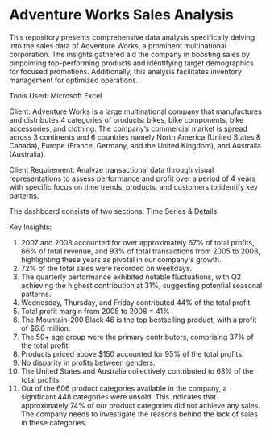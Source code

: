 # Adventure Works Sales Analysis

This repository presents comprehensive data analysis specifically delving into the sales data of Adventure Works, a prominent multinational corporation. The insights gathered aid the company in boosting sales by pinpointing top-performing products and identifying target demographics for focused promotions. Additionally, this analysis facilitates inventory management for optimized operations.

Tools Used: Microsoft Excel

Client: Adventure Works is a large multinational company that manufactures and distributes 4 categories of products: bikes, bike components, bike accessories, and clothing. The company’s commercial market is spread across 3 continents and 6 countries namely North America (United States & Canada), Europe (France, Germany, and the United Kingdom), and Australia (Australia).

Client Requirement: Analyze transactional data through visual representations to assess performance and profit over a period of 4 years with specific focus on time trends, products, and customers to identify key patterns.

The dashboard consists of two sections: Time Series & Details.

Key Insights:
1.	2007 and 2008 accounted for over approximately 67% of total profits, 66% of total revenue, and 93% of total transactions from 2005 to 2008, highlighting these years as pivotal in our company's growth.
2.	72% of the total sales were recorded on weekdays.
3.	The quarterly performance exhibited notable fluctuations, with Q2 achieving the highest contribution at 31%, suggesting potential seasonal patterns.
4.	Wednesday, Thursday, and Friday contributed 44% of the total profit.
5.	Total profit margin from 2005 to 2008 = 41%
6.	The Mountain-200 Black 46 is the top bestselling product, with a profit of $6.6 million.
7.	The 50+ age group were the primary contributors, comprising 37% of the total profit.
8.	Products priced above $150 accounted for 95% of the total profits.
9.	No disparity in profits between genders.
10.	The United States and Australia collectively contributed to 63% of the total profits.
11.	Out of the 606 product categories available in the company, a significant 448 categories were unsold. This indicates that approximately 74% of our product categories did not achieve any sales. The company needs to investigate the reasons behind the lack of sales in these categories.
